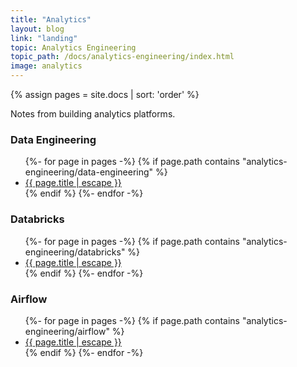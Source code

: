 ```yaml
---
title: "Analytics"
layout: blog
link: "landing"
topic: Analytics Engineering
topic_path: /docs/analytics-engineering/index.html
image: analytics
---
```

{% assign pages = site.docs | sort: 'order' %}

Notes from building analytics platforms.

### Data Engineering
<ul>
{%- for page in pages -%}
  {% if page.path contains "analytics-engineering/data-engineering" %}
    <li>
      <a href="{{ page.url | relative_url }}">
        {{ page.title | escape }}
      </a>
    </li>
  {% endif %}
{%- endfor -%}
</ul>

### Databricks
<ul>
{%- for page in pages -%}
  {% if page.path contains "analytics-engineering/databricks" %}
    <li>
      <a href="{{ page.url | relative_url }}">
        {{ page.title | escape }}
      </a>
    </li>
  {% endif %}
{%- endfor -%}
</ul>

### Airflow
<ul>
{%- for page in pages -%}
  {% if page.path contains "analytics-engineering/airflow" %}
    <li>
      <a href="{{ page.url | relative_url }}">
        {{ page.title | escape }}
      </a>
    </li>
  {% endif %}
{%- endfor -%}
</ul>